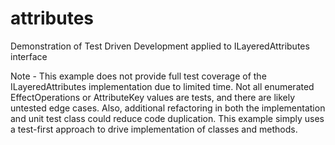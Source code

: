 # attributes

Demonstration of Test Driven Development applied to ILayeredAttributes interface

Note - This example does not provide full test coverage of the ILayeredAttributes implementation due to limited time.
Not all enumerated EffectOperations or AttributeKey values are tests, and there are likely untested edge cases.
Also, additional refactoring in both the implementation and unit test class could reduce code duplication.
This example simply uses a test-first approach to drive implementation of classes and methods.
